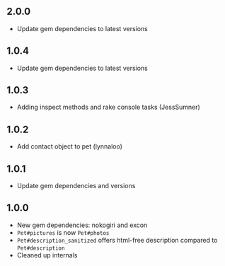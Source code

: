2.0.0
-----
* Update gem dependencies to latest versions

1.0.4
-----
* Update gem dependencies to latest versions

1.0.3
-----
* Adding inspect methods and rake console tasks (JessSumner)

1.0.2
-----
* Add contact object to pet (lynnaloo)

1.0.1
-----
* Update gem dependencies and versions

1.0.0
-----
* New gem dependencies: nokogiri and excon
* `Pet#pictures` is now `Pet#photos`
* `Pet#description_sanitized` offers html-free description compared to `Pet#description`
* Cleaned up internals
